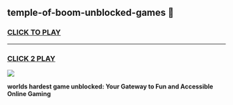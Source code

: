 
## temple-of-boom-unblocked-games 👋
<h3>
<a href="https://premium.freeplayer.one?title=temple-of-boom-unblocked-games&ref=14F">CLICK TO PLAY</a></h3>
<hr>

<h3>
<a href="https://premium.freeplayer.one?title=temple-of-boom-unblocked-games&ref=14F">CLICK 2 PLAY</a>
  
</h3>

<a href="https://premium.freeplayer.one?title=temple-of-boom-unblocked-games&ref=12F/"><img src="https://clearcache.store/games.png"></a>


**worlds hardest game unblocked: Your Gateway to Fun and Accessible Online Gaming**
